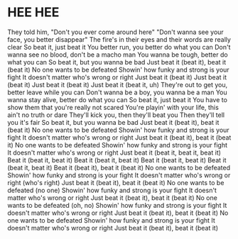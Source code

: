 # HEE HEE
They told him, "Don't you ever come around here"
"Don't wanna see your face, you better disappear"
The fire's in their eyes and their words are really clear
So beat it, just beat it
You better run, you better do what you can
Don't wanna see no blood, don't be a macho man
You wanna be tough, better do what you can
So beat it, but you wanna be bad
Just beat it (beat it), beat it (beat it)
No one wants to be defeated
Showin' how funky and strong is your fight
It doesn't matter who's wrong or right
Just beat it (beat it)
Just beat it (beat it)
Just beat it (beat it)
Just beat it (beat it, uh)
They're out to get you, better leave while you can
Don't wanna be a boy, you wanna be a man
You wanna stay alive, better do what you can
So beat it, just beat it
You have to show them that you're really not scared
You're playin' with your life, this ain't no truth or dare
They'll kick you, then they'll beat you
Then they'll tell you it's fair
So beat it, but you wanna be bad
Just beat it (beat it), beat it (beat it)
No one wants to be defeated
Showin' how funky and strong is your fight
It doesn't matter who's wrong or right
Just beat it (beat it), beat it (beat it)
No one wants to be defeated
Showin' how funky and strong is your fight
It doesn't matter who's wrong or right
Just beat it (beat it, beat it, beat it)
Beat it (beat it, beat it)
Beat it (beat it, beat it)
Beat it (beat it, beat it)
Beat it (beat it, beat it)
Beat it (beat it), beat it (beat it)
No one wants to be defeated
Showin' how funky and strong is your fight
It doesn't matter who's wrong or right (who's right)
Just beat it (beat it), beat it (beat it)
No one wants to be defeated (no one)
Showin' how funky and strong is your fight
It doesn't matter who's wrong or right
Just beat it (beat it), beat it (beat it)
No one wants to be defeated (oh, no)
Showin' how funky and strong is your fight
It doesn't matter who's wrong or right
Just beat it (beat it), beat it (beat it)
No one wants to be defeated
Showin' how funky and strong is your fight
It doesn't matter who's wrong or right
Just beat it (beat it), beat it (beat it)

